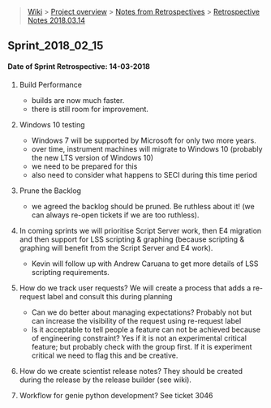 > [Wiki](Home) > [Project overview](Project-Overview) > [Notes from Retrospectives](Retrospective-Notes) > [Retrospective Notes 2018.03.14](Retrospective-Notes-2018.03.14)

## Sprint_2018_02_15
#### Date of Sprint Retrospective: 14-03-2018

1. Build Performance
   * builds are now much faster.
   * there is still room for improvement.

1. Windows 10 testing
   * Windows 7 will be supported by Microsoft for only two more years.
   * over time, instrument machines will migrate to Windows 10 (probably the new LTS version of Windows 10)
   * we need to be prepared for this
   * also need to consider what happens to SECI during this time period

1. Prune the Backlog
   * we agreed the backlog should be pruned.  Be ruthless about it! (we can always re-open tickets if we are too ruthless).

1. In coming sprints we will prioritise Script Server work, then E4 migration and then support for LSS scripting & graphing (because scripting & graphing will benefit from the Script Server and E4 work).
   * Kevin will follow up with Andrew Caruana to get more details of LSS scripting requirements.

1. How do we track user requests? We will create a process that adds a re-request label and consult this during planning
    - Can we do better about managing expectations? Probably not but can increase the visibility of the request using re-request label
    - Is it acceptable to tell people a feature can not be achieved because of engineering constraint? Yes if it is not an experimental critical feature; but probably check with the group first. If it is experiment critical we need to flag this and be creative.

1. How do we create scientist release notes? They should be created during the release by the release builder (see wiki).

1. Workflow for genie python development? See ticket 3046

